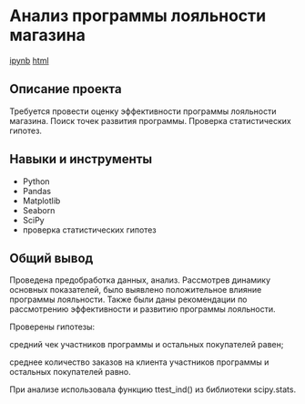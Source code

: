 

# Анализ программы лояльности магазина

[ipynb](/AB_test_final/AB_test_final_project.ipynb) [html](https://disk.yandex.ru/d/gQD4ibWybSZMug)

## Описание проекта

 Требуется провести оценку эффективности программы лояльности магазина. Поиск точек развития программы. Проверка статистических гипотез.

## Навыки и инструменты

* Python
* Pandas
* Matplotlib
* Seaborn
* SciPy
* проверка статистических гипотез

## Общий вывод

Проведена предобработка данных, анализ. Рассмотрев динамику основных показателей, было выявлено положительное влияние программы лояльности. Также были даны рекомендации по рассмотрению эффективности и развитию программы лояльности.

Проверены гипотезы: 

средний чек участников программы и остальных покупателей равен; 

среднее количество заказов на клиента участников программы и остальных покупателей равно.

При анализе использовала функцию ttest_ind() из библиотеки scipy.stats. 
